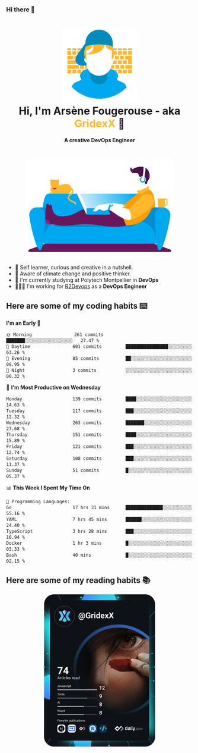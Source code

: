 ### Hi there 👋

<!--
**GridexX/gridexx** is a ✨ _special_ ✨ repository because its `README.md` (this file) appears on your GitHub profile.

Here are some ideas to get you started:

- 🔭 I’m currently working on ...
- 🌱 I’m currently learning ...
- 👯 I’m looking to collaborate on ...
- 🤔 I’m looking for help with ...
- 💬 Ask me about ...
- 📫 How to reach me: ...
- 😄 Pronouns: ...
- ⚡ Fun fact: ...
-->


<!-- Header -->
<h1 align="center">
  <img src="./images/user_profile.png" width="200">
  <br>
  Hi, I'm Arsène Fougerouse - aka <span style="color:#ffb72e">GridexX</span> 👋
</h1>


<p align="center">
  <b>A creative DevOps Engineer </b>
</p>
<br/>
<p align="center">
  <img src="./images/man_couch.png" width="400">
</p>

- 🎨 Self learner, curious and creative in a nutshell. 
- 🌱 Aware of climate change and positive thinker.
- 📕 I'm currently studying at Polytech Montpellier in **DevOps**
- 👨🏻‍💻 I'm working for [R2Devops](https://r2devops.io) as a **DevOps Engineer**


## Here are some of my coding habits ⌨️

<!-- Add a section about tech and Ops stack
  Like this one : https://github.com/Xanthus58#-tech-stack
-->
<!--START_SECTION:waka-->
**I'm an Early 🐤** 

```text
🌞 Morning                261 commits         ███████░░░░░░░░░░░░░░░░░░   27.47 % 
🌆 Daytime                601 commits         ████████████████░░░░░░░░░   63.26 % 
🌃 Evening                85 commits          ██░░░░░░░░░░░░░░░░░░░░░░░   08.95 % 
🌙 Night                  3 commits           ░░░░░░░░░░░░░░░░░░░░░░░░░   00.32 % 
```
📅 **I'm Most Productive on Wednesday** 

```text
Monday                   139 commits         ████░░░░░░░░░░░░░░░░░░░░░   14.63 % 
Tuesday                  117 commits         ███░░░░░░░░░░░░░░░░░░░░░░   12.32 % 
Wednesday                263 commits         ███████░░░░░░░░░░░░░░░░░░   27.68 % 
Thursday                 151 commits         ████░░░░░░░░░░░░░░░░░░░░░   15.89 % 
Friday                   121 commits         ███░░░░░░░░░░░░░░░░░░░░░░   12.74 % 
Saturday                 108 commits         ███░░░░░░░░░░░░░░░░░░░░░░   11.37 % 
Sunday                   51 commits          █░░░░░░░░░░░░░░░░░░░░░░░░   05.37 % 
```


📊 **This Week I Spent My Time On** 

```text
💬 Programming Languages: 
Go                       17 hrs 31 mins      ██████████████░░░░░░░░░░░   55.16 % 
YAML                     7 hrs 45 mins       ██████░░░░░░░░░░░░░░░░░░░   24.40 % 
TypeScript               3 hrs 28 mins       ███░░░░░░░░░░░░░░░░░░░░░░   10.94 % 
Docker                   1 hr 3 mins         █░░░░░░░░░░░░░░░░░░░░░░░░   03.33 % 
Bash                     40 mins             █░░░░░░░░░░░░░░░░░░░░░░░░   02.15 % 
```


<!--END_SECTION:waka-->

## Here are some of my reading habits 📚
<div  align="center">
  <img src="./images/devcard.svg" width="300">
</div>
